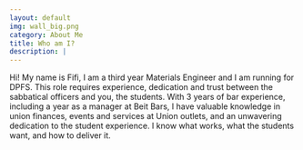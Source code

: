 ```yaml
---
layout: default
img: wall_big.png
category: About Me
title: Who am I?
description: |
---
```

Hi! My name is Fifi, I am a third year Materials Engineer and I am running for DPFS. This role requires experience, dedication and trust between the sabbatical officers and you, the students. With 3 years of bar experience, including a year as a manager at Beit Bars, I have valuable knowledge in union finances, events and services at Union outlets, and an unwavering dedication to the student experience. I know what works, what the students want, and how to deliver it.
